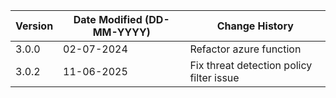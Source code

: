 | **Version** | **Date Modified (DD-MM-YYYY)** | **Change History**                          |
|-------------|--------------------------------|---------------------------------------------|
| 3.0.0       | 02-07-2024                     | Refactor azure function                     |
| 3.0.2       | 11-06-2025                     | Fix threat detection policy filter issue    |
